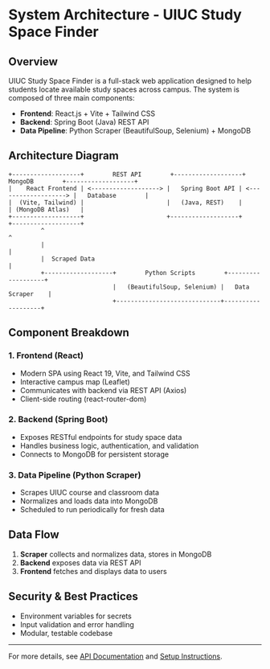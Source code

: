 # System Architecture - UIUC Study Space Finder

## Overview

UIUC Study Space Finder is a full-stack web application designed to help students locate available study spaces across campus. The system is composed of three main components:

- **Frontend**: React.js + Vite + Tailwind CSS
- **Backend**: Spring Boot (Java) REST API
- **Data Pipeline**: Python Scraper (BeautifulSoup, Selenium) + MongoDB

## Architecture Diagram

```
+-------------------+        REST API        +-------------------+        MongoDB        +-------------------+
|    React Frontend | <-------------------> |   Spring Boot API | <-------------------> |   Database        |
|  (Vite, Tailwind) |                       |   (Java, REST)    |                       | (MongoDB Atlas)   |
+-------------------+                       +-------------------+                       +-------------------+
         ^                                                                                      ^
         |                                                                                      |
         |  Scraped Data                                                                        |
         +-------------------+        Python Scripts        +-------------------+
                             |   (BeautifulSoup, Selenium) |   Data Scraper    |
                             +-----------------------------+-------------------+
```

## Component Breakdown

### 1. Frontend (React)
- Modern SPA using React 19, Vite, and Tailwind CSS
- Interactive campus map (Leaflet)
- Communicates with backend via REST API (Axios)
- Client-side routing (react-router-dom)

### 2. Backend (Spring Boot)
- Exposes RESTful endpoints for study space data
- Handles business logic, authentication, and validation
- Connects to MongoDB for persistent storage

### 3. Data Pipeline (Python Scraper)
- Scrapes UIUC course and classroom data
- Normalizes and loads data into MongoDB
- Scheduled to run periodically for fresh data

## Data Flow
1. **Scraper** collects and normalizes data, stores in MongoDB
2. **Backend** exposes data via REST API
3. **Frontend** fetches and displays data to users

## Security & Best Practices
- Environment variables for secrets
- Input validation and error handling
- Modular, testable codebase

---

For more details, see [API Documentation](api-documentation.md) and [Setup Instructions](setup-instructions.md). 